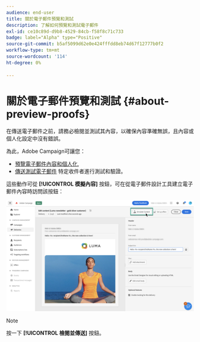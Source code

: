```yaml
---
audience: end-user
title: 關於電子郵件預覽和測試
description: 了解如何預覽和測試電子郵件
exl-id: ce10c89d-d9b8-4529-84cb-f58f8c71c733
badge: label="Alpha" type="Positive"
source-git-commit: b5af5099d62e0e424fffdd8eb74d67f12777b0f2
workflow-type: tm+mt
source-wordcount: '114'
ht-degree: 0%

---
```


# 關於電子郵件預覽和測試 {#about-preview-proofs}

在傳送電子郵件之前，請務必檢閱並測試其內容，以確保內容準確無誤，且內容或個人化設定中沒有錯誤。

為此，Adobe Campaign可讓您：

* [預覽電子郵件內容和個人化](preview-content.md),
   <!--* [Check the email rendering](#rendering) in popular desktop, mobile and web-based clients,-->
* [傳送測試電子郵件](proofs.md) 特定收件者進行測試和驗證。

這些動作可從 **[!UICONTROL 模擬內容]** 按鈕，可在從電子郵件設計工具建立電子郵件內容時訪問該按鈕：

![](assets/simulate.png)

>[!NOTE]
>
>按一下 **[!UICONTROL 檢閱並傳送]** 按鈕。
